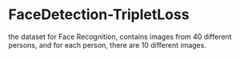 # FaceDetection-TripletLoss
the dataset for Face Recognition, contains images from 40 different persons, and for each person, there are 10 different images.
